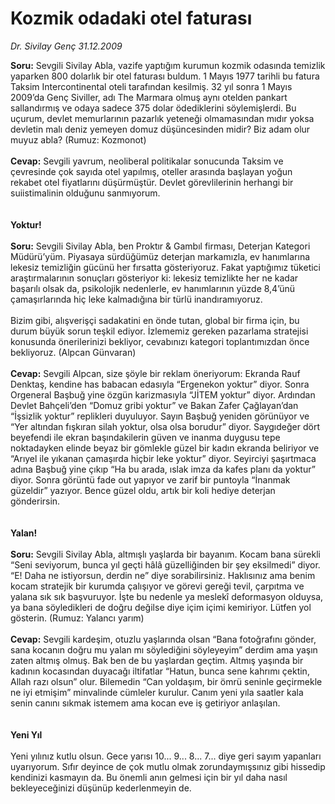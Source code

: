 # Kozmik odadaki otel faturası

*Dr. Sivilay Genç 31.12.2009*

<div class="yazi"><b>Soru:</b> Sevgili Sivilay Abla, vazife yaptığım kurumun kozmik odasında temizlik yaparken 800 dolarlık bir otel faturası buldum. 1 Mayıs 1977 tarihli bu fatura Taksim Intercontinental oteli tarafından kesilmiş. 32 yıl sonra 1 Mayıs 2009’da Genç Siviller, adı The Marmara olmuş aynı otelden pankart sallandırmış ve odaya sadece 375 dolar ödediklerini söylemişlerdi. Bu uçurum, devlet memurlarının pazarlık yeteneği olmamasından mıdır yoksa devletin malı deniz yemeyen domuz düşüncesinden midir? Biz adam olur muyuz abla? (Rumuz: Kozmonot)<b> <br/><br/>Cevap:</b> Sevgili yavrum, neoliberal politikalar sonucunda Taksim ve çevresinde çok sayıda otel yapılmış, oteller arasında başlayan yoğun rekabet otel fiyatlarını düşürmüştür. Devlet görevlilerinin herhangi bir suiistimalinin olduğunu sanmıyorum. <b><br/><br/><br/>Yoktur! <br/><br/>Soru:</b> Sevgili Sivilay Abla, ben Proktır &amp; Gambıl firması, Deterjan Kategori Müdürü’yüm. Piyasaya sürdüğümüz deterjan markamızla, ev hanımlarına lekesiz temizliğin gücünü her fırsatta gösteriyoruz. Fakat yaptığımız tüketici araştırmalarının sonuçları gösteriyor ki: lekesiz temizlikte her ne kadar başarılı olsak da, psikolojik nedenlerle, ev hanımlarının yüzde 8,4’ünü çamaşırlarında hiç leke kalmadığına bir türlü inandıramıyoruz. <br/><br/>Bizim gibi, alışverişçi sadakatini en önde tutan, global bir firma için, bu durum büyük sorun teşkil ediyor. İzlememiz gereken pazarlama stratejisi konusunda önerilerinizi bekliyor, cevabınızı kategori toplantımızdan önce bekliyoruz. (Alpcan Günvaran)<b> <br/><br/>Cevap:</b> Sevgili Alpcan, size şöyle bir reklam öneriyorum: Ekranda Rauf Denktaş, kendine has babacan edasıyla “Ergenekon yoktur” diyor. Sonra Orgeneral Başbuğ yine özgün karizmasıyla “JİTEM yoktur” diyor. Ardından Devlet Bahçeli’den “Domuz gribi yoktur” ve Bakan Zafer Çağlayan’dan “İşsizlik yoktur” replikleri duyuluyor. Sayın Başbuğ yeniden görünüyor ve “Yer altından fışkıran silah yoktur, olsa olsa borudur” diyor. Saygıdeğer dört beyefendi ile ekran başındakilerin güven ve inanma duygusu tepe noktadayken elinde beyaz bir gömlekle güzel bir kadın ekranda beliriyor ve “Arıyel ile yıkanan çamaşırda hiçbir leke yoktur” diyor. Seyirciyi şaşırtmaca adına Başbuğ yine çıkıp “Ha bu arada, ıslak imza da kafes planı da yoktur” diyor. Sonra görüntü fade out yapıyor ve zarif bir puntoyla “İnanmak güzeldir” yazıyor. Bence güzel oldu, artık bir koli hediye deterjan gönderirsin. <b><br/><br/><br/>Yalan! <br/><br/>Soru:</b> Sevgili Sivilay Abla, altmışlı yaşlarda bir bayanım. Kocam bana sürekli “Seni seviyorum, bunca yıl geçti hâlâ güzelliğinden bir şey eksilmedi” diyor. “E! Daha ne istiyorsun, derdin ne” diye sorabilirsiniz. Haklısınız ama benim kocam stratejik bir kurumda çalışıyor ve görevi gereği tevil, çarpıtma ve yalana sık sık başvuruyor. İşte bu nedenle ya meslekî deformasyon olduysa, ya bana söyledikleri de doğru değilse diye içim içimi kemiriyor. Lütfen yol gösterin. (Rumuz: Yalancı yarım)<b> <br/><br/>Cevap:</b> Sevgili kardeşim, otuzlu yaşlarında olsan “Bana fotoğrafını gönder, sana kocanın doğru mu yalan mı söylediğini söyleyeyim” derdim ama yaşın zaten altmış olmuş. Bak ben de bu yaşlardan geçtim. Altmış yaşında bir kadının kocasından duyacağı iltifatlar “Hatun, bunca sene kahrımı çektin, Allah razı olsun” olur. Bilemedin “Can yoldaşım, bir ömrü seninle geçirmekle ne iyi etmişim” minvalinde cümleler kurulur. Canım yeni yıla saatler kala senin canını sıkmak istemem ama kocan eve iş getiriyor anlaşılan. <b><br/><br/><br/>Yeni Yıl</b> <br/><br/>Yeni yılınız kutlu olsun. Gece yarısı 10... 9... 8... 7... diye geri sayım yapanları uyarıyorum. Sıfır deyince de çok mutlu olmak zorundaymışsınız gibi hissedip kendinizi kasmayın da. Bu önemli anın gelmesi için bir yıl daha nasıl bekleyeceğinizi düşünüp kederlenmeyin de.</div>
